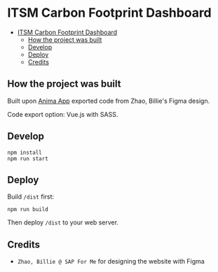 # ITSM Carbon Footprint Dashboard

- [ITSM Carbon Footprint Dashboard](#itsm-carbon-footprint-dashboard)
  - [How the project was built](#how-the-project-was-built)
  - [Develop](#develop)
  - [Deploy](#deploy)
  - [Credits](#credits)

## How the project was built

Built upon [Anima App](https://www.animaapp.com) exported code from Zhao, Billie's Figma design.

Code export option: Vue.js with SASS.

## Develop

```
npm install
npm run start
```

## Deploy

Build `/dist` first:

```
npm run build
```

Then deploy `/dist` to your web server.

## Credits

- `Zhao, Billie @ SAP For Me` for designing the website with Figma